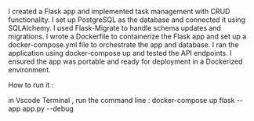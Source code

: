 I created a Flask app and implemented task management with CRUD functionality.
I set up PostgreSQL as the database and connected it using SQLAlchemy.
I used Flask-Migrate to handle schema updates and migrations.
I wrote a Dockerfile to containerize the Flask app and set up a docker-compose.yml file to orchestrate the app and database.
I ran the application using docker-compose up and tested the API endpoints.
I ensured the app was portable and ready for deployment in a Dockerized environment.


How to run it :

in Vscode Terminal , run the command line : 
    docker-compose up
    flask --app app.py --debug